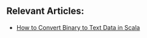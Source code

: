 ## Relevant Articles:

- [How to Convert Binary to Text Data in Scala](https://www.baeldung.com/scala/inputsteam-to-text)
